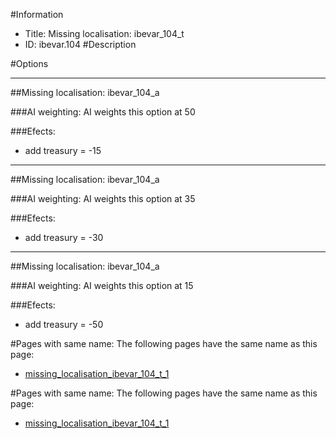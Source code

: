 #Information
 - Title: Missing localisation: ibevar_104_t
 - ID: ibevar.104
#Description

#Options

___
##Missing localisation: ibevar_104_a

###AI weighting:
AI weights this option at 50


###Efects:<ul><li>add treasury = -15</li></ul>

___
##Missing localisation: ibevar_104_a

###AI weighting:
AI weights this option at 35


###Efects:<ul><li>add treasury = -30</li></ul>

___
##Missing localisation: ibevar_104_a

###AI weighting:
AI weights this option at 15


###Efects:<ul><li>add treasury = -50</li></ul>


#Pages with same name:
The following pages have the same name as this page:
 - [missing_localisation_ibevar_104_t_1](missing_localisation_ibevar_104_t_1.md)


#Pages with same name:
The following pages have the same name as this page:
 - [missing_localisation_ibevar_104_t_1](missing_localisation_ibevar_104_t_1.md)

